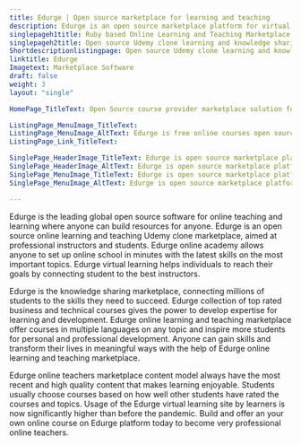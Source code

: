 ```yaml
---
title: Edurge | Open source marketplace for learning and teaching
description: Edurge is an open source marketplace platform for virtual learning online academy. Edurge is an Udemy alternative & online learning and teaching marketplace
singlepageh1title: Ruby based Online Learning and Teaching Marketplace
singlepageh2title: Open source Udemy clone learning and knowledge sharing marketplace. Edurge is free to use and simple to setup online learning and teaching marketplace.
Shortdescriptionlistingpage: Open source Udemy clone learning and knowledge sharing marketplace. Edurge is free to use and simple to setup online learning and teaching marketplace.
linktitle: Edurge
Imagetext: Marketplace Software
draft: false
weight: 3
layout: "single"

HomePage_TitleText: Open Source course provider marketplace solution for online learning and teaching

ListingPage_MenuImage_TitleText: 
ListingPage_MenuImage_AltText: Edurge is free online courses open source marketplace platform
ListingPage_Link_TitleText: 

SinglePage_HeaderImage_TitleText: Edurge is open source marketplace platform for online academy and virtual learning
SinglePage_HeaderImage_AltText: Edurge is open source marketplace platform for online academy and virtual learning
SinglePage_MenuImage_TitleText: Edurge is open source marketplace platform for personal and professional development
SinglePage_MenuImage_AltText: Edurge is open source marketplace platform for personal and professional development

---
```


Edurge is the leading global open source software for online teaching and learning where anyone can build resources for anyone. Edurge is an open source online learning and teaching Udemy clone marketplace, aimed at professional instructors and students. Edurge online academy allows anyone to set up online school in minutes with the latest skills on the most important topics. Edurge virtual learning helps individuals to reach their goals by connecting student to the best instructors.

Edurge is the knowledge sharing marketplace, connecting millions of students to the skills they need to succeed. Edurge collection of top rated business and technical courses gives the power to develop expertise for learning and development. Edurge online learning and teaching marketplace offer courses in multiple languages on any topic and inspire more students for personal and professional development. Anyone can gain skills and transform their lives in meaningful ways with the help of Edurge online learning and teaching marketplace.

Edurge online teachers marketplace content model always have the most recent and high quality content that makes learning enjoyable. Students usually choose courses based on how well other students have rated the courses and topics. Usage of the Edurge virtual learning site by learners is now significantly higher than before the pandemic. Build and offer an your own online course on Edurge platform today to become very professional online teachers.
